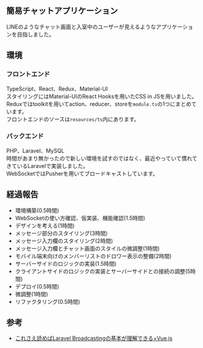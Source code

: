 ## 簡易チャットアプリケーション
LINEのようなチャット画面と入室中のユーザーが見えるようなアプリケーションを目指しました。

## 環境
### フロントエンド
TypeScript、React、Redux、Material-UI<br>
スタイリングにはMaterial-UIのReact Hooksを用いたCSS in JSを用いました。<br>
Reduxではtoolkitを用いてaction、reducer、storeを``module.ts``の1つにまとめています。<br>
フロントエンドのソースは``resources/ts``内にあります。

### バックエンド
PHP、Laravel、MySQL<br>
時間があまり無かったので新しい環境を試すのではなく、最近やっていて慣れてきているLaravelで実装しました。<br>
WebSocketではPusherを用いてブロードキャストしています。

## 経過報告

- 環境構築(0.5時間)
- WebSocketの使い方確認、仮実装、機能確認(1.5時間)
- デザインを考える(1時間)
- メッセージ部分のスタイリング(3時間)
- メッセージ入力欄のスタイリング(2時間)
- メッセージ入力欄とチャット画面のスタイルの微調整(1時間)
- モバイル端末向けのメンバーリストのドロワー表示の整備(2時間)
- サーバーサイドのロジックの実装(1.5時間)
- クライアントサイドのロジックの実装とサーバーサイドとの接続の調整(5時間)
- デプロイ(0.5時間)
- 微調整(1時間)
- リファクタリング(0.5時間)

## 参考
- [これさえ読めばLaravel Broadcastingの基本が理解できる+Vue.js](https://reffect.co.jp/laravel/laravel-broadcasting-understandig)
